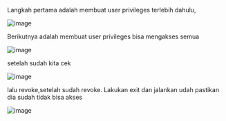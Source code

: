 Langkah pertama adalah membuat user privileges terlebih dahulu,

![image](https://user-images.githubusercontent.com/83670094/122460138-f4655080-cfdb-11eb-9afe-be63fb117a64.png)

Berikutnya adalah membuat user privileges bisa mengakses semua

![image](https://user-images.githubusercontent.com/83670094/122460264-1bbc1d80-cfdc-11eb-979a-b9baa6423d66.png)

setelah sudah kita cek

![image](https://user-images.githubusercontent.com/83670094/122460323-2c6c9380-cfdc-11eb-8591-124b1b64f74a.png)

lalu revoke,setelah sudah revoke. Lakukan exit dan jalankan udah pastikan dia sudah tidak bisa akses

![image](https://user-images.githubusercontent.com/83670094/122460436-502fd980-cfdc-11eb-9502-898577948745.png)

